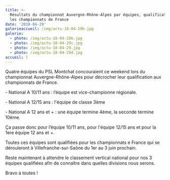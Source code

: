 ```yaml
---
title: >-
  Résultats du championnat Auvergne-Rhône-Alpes par équipes, qualificatif pour
  les championnats de France
date: '2018-04-29'
galerieaccueil: /img/actu-18-04-29b.jpg
galerie:
  - photo: /img/actu-18-04-29b.jpg
  - photo: /img/actu-18-04-29c.jpg
  - photo: /img/actu-18-04-29.jpg
  - photo: /img/actu-18-04-29d.jpg
accueil: l
---
```

Quatre équipes du PSL Montchat concouraient ce weekend lors du championnat Auvergne-Rhône-Alpes pour décrocher leur qualification aux championnats de France.

\- National A 10/11 ans : l’équipe est vice-championne régionale.

\- National A 12/15 ans : l'équipe de classe 3ème

\- National A 12 ans et + : une équipe termine 4ème, la seconde termine 10ème.



Ça passe donc pour l’équipe 10/11 ans, pour l'équipe 12/15 ans et pour la 1ere équipe 12 ans et +.

Toutes ces équipes sont qualifiées pour les championnats e France qui se dérouleront à Villefranche-sur-Saône du 1er au 3 juin prochain.

Reste maintenant à attendre le classement vertical national pour nos 3 équipes qualifiées afin de connaître dans quelles divisions nous serons.

Bravo à toutes !

